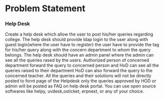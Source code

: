 # Problem Statement

### Help Desk
Create a help desk which allow the user to post his/her queries regarding college.
The help desk should provide ldap login to the user along with guest login(where the user have to register) the user have to provide the tag for his/her query along with the concern department to whom the query belongs.
The help desk should have an admin panel where the admin can see all the queries rased by the users.
Authorized person of concerned department forward the query to concerned person and HoD can see all the queries raised to their department
HoD can also forward the query to the concerned teacher.
All the queries and their solutions will not be directly posted to fornt page of the Helpdesk only the queries approved by HOD or admin will be posted as FAQ on help desk portal.
You can use open source softwares like helpy, uvdesk,osticket, erpnext, or any of your choice.
